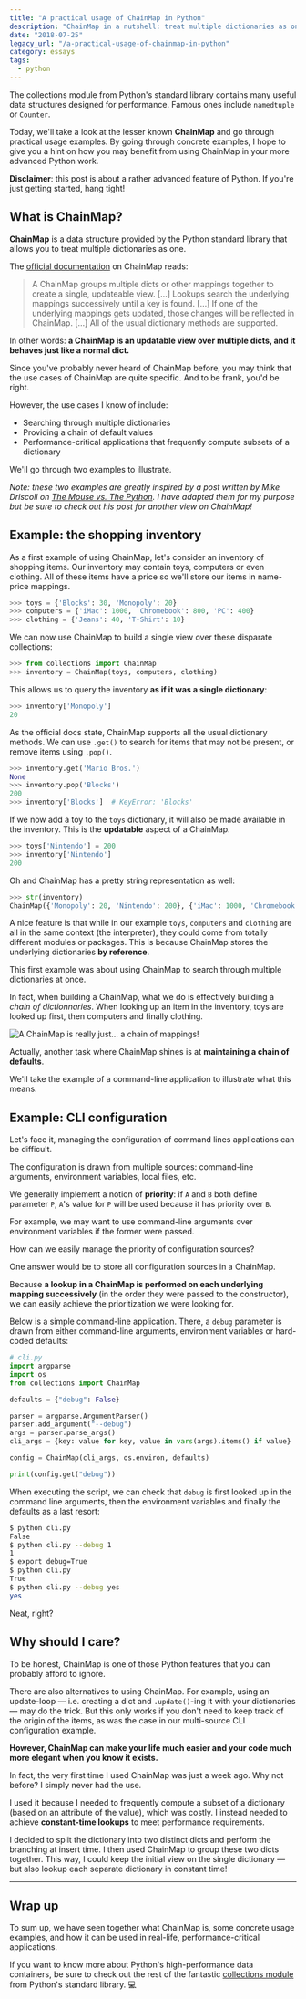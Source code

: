 ```yaml
---
title: "A practical usage of ChainMap in Python"
description: "ChainMap in a nutshell: treat multiple dictionaries as one, unlock Python superpowers."
date: "2018-07-25"
legacy_url: "/a-practical-usage-of-chainmap-in-python"
category: essays
tags:
  - python
---
```


The collections module from Python's standard library contains many useful data structures designed for performance. Famous ones include `namedtuple` or `Counter`.

Today, we'll take a look at the lesser known **ChainMap** and go through practical usage examples. By going through concrete examples, I hope to give you a hint on how you may benefit from using ChainMap in your more advanced Python work.

**Disclaimer**: this post is about a rather advanced feature of Python. If you're just getting started, hang tight!

## What is ChainMap?

**ChainMap** is a data structure provided by the Python standard library that allows you to treat multiple dictionaries as one.

The [official documentation](https://docs.python.org/3/library/collections.html#collections.ChainMap) on ChainMap reads:

> A ChainMap groups multiple dicts or other mappings together to create a single, updateable view. […] Lookups search the underlying mappings successively until a key is found. […] If one of the underlying mappings gets updated, those changes will be reflected in ChainMap. […] All of the usual dictionary methods are supported.

In other words: **a ChainMap is an updatable view over multiple dicts, and it behaves just like a normal dict.**

Since you've probably never heard of ChainMap before, you may think that the use cases of ChainMap are quite specific. And to be frank, you'd be right.

However, the use cases I know of include:

- Searching through multiple dictionaries
- Providing a chain of default values
- Performance-critical applications that frequently compute subsets of a dictionary

We'll go through two examples to illustrate.

_Note: these two examples are greatly inspired by a post written by Mike Driscoll on [The Mouse vs. The Python](https://www.blog.pythonlibrary.org/2016/03/29/python-201-what-is-a-chainmap/). I have adapted them for my purpose but be sure to check out his post for another view on ChainMap!_

## Example: the shopping inventory

As a first example of using ChainMap, let's consider an inventory of shopping items. Our inventory may contain toys, computers or even clothing. All of these items have a price so we'll store our items in name-price mappings.

```python
>>> toys = {'Blocks': 30, 'Monopoly': 20}
>>> computers = {'iMac': 1000, 'Chromebook': 800, 'PC': 400}
>>> clothing = {'Jeans': 40, 'T-Shirt': 10}
```

We can now use ChainMap to build a single view over these disparate collections:

```python
>>> from collections import ChainMap
>>> inventory = ChainMap(toys, computers, clothing)
```

This allows us to query the inventory **as if it was a single dictionary**:

```python
>>> inventory['Monopoly']
20
```

As the official docs state, ChainMap supports all the usual dictionary methods. We can use `.get()` to search for items that may not be present, or remove items using `.pop()`.

```python
>>> inventory.get('Mario Bros.')
None
>>> inventory.pop('Blocks')
200
>>> inventory['Blocks']  # KeyError: 'Blocks'
```

If we now add a toy to the `toys` dictionary, it will also be made available in the inventory. This is the **updatable** aspect of a ChainMap.

```python
>>> toys['Nintendo'] = 200
>>> inventory['Nintendo']
200
```

Oh and ChainMap has a pretty string representation as well:

```python
>>> str(inventory)
ChainMap({'Monopoly': 20, 'Nintendo': 200}, {'iMac': 1000, 'Chromebook': 800, 'PC': 400}, {'Jeans': 40, 'T-Shirt': 10})
```

A nice feature is that while in our example `toys`, `computers` and `clothing` are all in the same context (the interpreter), they could come from totally different modules or packages. This is because ChainMap stores the underlying dictionaries **by reference**.

This first example was about using ChainMap to search through multiple dictionaries at once.

In fact, when building a ChainMap, what we do is effectively building a _chain of dictionnaries_. When looking up an item in the inventory, toys are looked up first, then computers and finally clothing.

![A ChainMap is really just… a chain of mappings!](/static/img/chainmap.png)

Actually, another task where ChainMap shines is at **maintaining a chain of defaults**.

We'll take the example of a command-line application to illustrate what this means.

## Example: CLI configuration

Let's face it, managing the configuration of command lines applications can be difficult.

The configuration is drawn from multiple sources: command-line arguments, environment variables, local files, etc.

We generally implement a notion of **priority**: if `A` and `B` both define parameter `P`, `A`'s value for `P` will be used because it has priority over `B`.

For example, we may want to use command-line arguments over environment variables if the former were passed.

How can we easily manage the priority of configuration sources?

One answer would be to store all configuration sources in a ChainMap.

Because **a lookup in a ChainMap is performed on each underlying mapping successively** (in the order they were passed to the constructor), we can easily achieve the prioritization we were looking for.

Below is a simple command-line application. There, a `debug` parameter is drawn from either command-line arguments, environment variables or hard-coded defaults:

```python
# cli.py
import argparse
import os
from collections import ChainMap

defaults = {"debug": False}

parser = argparse.ArgumentParser()
parser.add_argument("--debug")
args = parser.parse_args()
cli_args = {key: value for key, value in vars(args).items() if value}

config = ChainMap(cli_args, os.environ, defaults)

print(config.get("debug"))
```

When executing the script, we can check that `debug` is first looked up in the command line arguments, then the environment variables and finally the defaults as a last resort:

```bash
$ python cli.py
False
$ python cli.py --debug 1
1
$ export debug=True
$ python cli.py
True
$ python cli.py --debug yes
yes
```

Neat, right?

## Why should I care?

To be honest, ChainMap is one of those Python features that you can probably afford to ignore.

There are also alternatives to using ChainMap. For example, using an update-loop — i.e. creating a dict and `.update()`-ing it with your dictionaries — may do the trick. But this only works if you don't need to keep track of the origin of the items, as was the case in our multi-source CLI configuration example.

**However, ChainMap can make your life much easier and your code much more elegant when you know it exists.**

In fact, the very first time I used ChainMap was just a week ago. Why not before? I simply never had the use.

I used it because I needed to frequently compute a subset of a dictionary (based on an attribute of the value), which was costly. I instead needed to achieve **constant-time lookups** to meet performance requirements.

I decided to split the dictionary into two distinct dicts and perform the branching at insert time. I then used ChainMap to group these two dicts together. This way, I could keep the initial view on the single dictionary — but also lookup each separate dictionary in constant time!

---

## Wrap up

To sum up, we have seen together what ChainMap is, some concrete usage examples, and how it can be used in real-life, performance-critical applications.

If you want to know more about Python's high-performance data containers, be sure to check out the rest of the fantastic [collections module](https://docs.python.org/3/library/collections.html) from Python's standard library. 💻
